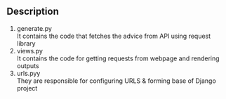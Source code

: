 ## Description
1. generate.py<br>
It contains the code that fetches the advice from API using request library
2. views.py<br>
It contains the code for getting requests from webpage and rendering outputs
3. urls.pyy<br>
They are responsible for configuring URLS & forming base of Django project
